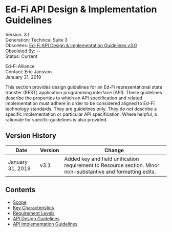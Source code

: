 # Ed-Fi API Design & Implementation Guidelines  

Version: 3.1  
Generation: Technical Suite 3  
Obsoletes: [Ed-Fi API Design & Implementation Guidelines v3.0](https://techdocs.ed-fi.org/x/rAxhAg)  
Obsoleted By: --  
Status: Current

Ed-Fi Alliance  
Contact: Eric Jansson  
January 31, 2019

This section provides design guidelines for an Ed-Fi representational state
transfer (REST) application programming interface (API). These guidelines
describe the properties to which an API specification and related implementation
must adhere in order to be considered aligned to Ed-Fi technology standards.
They are guidelines only. They do not describe a specific implementation or
particular API specification. Where helpful, a rationale for specific guidelines
is also provided.

## Version History

| Date             | Version | Change                                                                                                       |
| ---------------- | ------- | ------------------------------------------------------------------------------------------------------------ |
| January 31, 2019 | v3.1    | Added key and field unification requirement to Resource section. Minor non-substantive and formatting edits. |

## Contents

* [Scope](SCOPE.md)
* [Key Characteristics](KEY-CHARACTERISTICS.md)
* [Requirement Levels](REQUIREMENT-LEVELS.md)
* [API Design Guidelines](API-DESIGN-GUIDELINES/README.md)
* [API Implementation Guidelines](API-IMPLEMENTATION-GUIDELINES/README.md)
